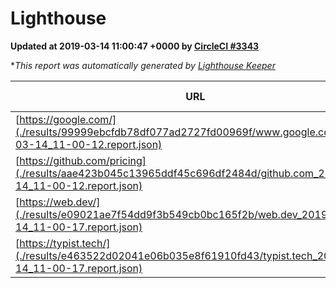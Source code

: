 
# Lighthouse

**Updated at 2019-03-14 11:00:47 +0000 by [CircleCI #3343](https://circleci.com/gh/ItinerisLtd/lighthouse-keeper-example/3343)**

**This report was automatically generated by [Lighthouse Keeper](https://github.com/itinerisltd/lighthouse-keeper)*

| URL | Performance | Accessibility | Best Practices | SEO | PWA | Updated At |
| --- | --- | --- | --- | --- | --- | --- |
| [https://google.com/](./results/99999ebcfdb78df077ad2727fd00969f/www.google.com_2019-03-14_11-00-12.report.json) | 0.95 | 0.71 | 0.93 | 0.82 | 0.58 | 2019-03-14T11:00:12.100Z |
| [https://github.com/pricing](./results/aae423b045c13965ddf45c696df2484d/github.com_2019-03-14_11-00-12.report.json) | 0.79 | 0.89 | 0.93 | 0.9 | 0.58 | 2019-03-14T11:00:12.729Z |
| [https://web.dev/](./results/e09021ae7f54dd9f3b549cb0bc165f2b/web.dev_2019-03-14_11-00-17.report.json) | 0.89 | 0.93 | 1 | 0.87 | 1 | 2019-03-14T11:00:17.754Z |
| [https://typist.tech/](./results/e463522d02041e06b035e8f61910fd43/typist.tech_2019-03-14_11-00-17.report.json) | 1 |  |  |  |  | 2019-03-14T11:00:17.223Z |

